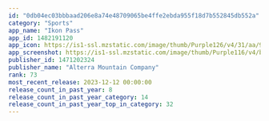 ```yaml
---
id: "0db04ec03bbbaad206e8a74e48709065be4ffe2ebda955f18d7b552845db552a"
category: "Sports"
app_name: "Ikon Pass"
app_id: 1482191120
app_icon: https://is1-ssl.mzstatic.com/image/thumb/Purple126/v4/31/aa/91/31aa916f-9d27-1626-ab45-524767bdbae8/AppIcon-1x_U007emarketing-0-5-0-85-220.png/1024x1024bb.png
app_screenshot: https://is1-ssl.mzstatic.com/image/thumb/Purple116/v4/b5/71/1e/b5711e39-c2ac-332e-2882-e956e7e4603e/pr_source.png/1242x2688bb.png
publisher_id: 1471202324
publisher_name: "Alterra Mountain Company"
rank: 73
most_recent_release: 2023-12-12 00:00:00
release_count_in_past_year: 8
release_count_in_past_year_category: 14
release_count_in_past_year_top_in_category: 32
---
```

